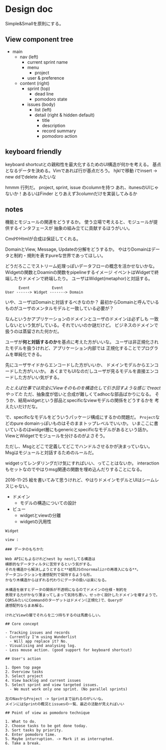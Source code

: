 # Design doc

Simple&Smallを原則にする。

## View component tree

* main
  * nav (left)
    * current sprint name
    * menu
      * project
    * user & preference
  * content (right)
    * sprint (top)
      * dead line
      * pomodoro state
    * issues  (body)
      * list (left)
      * detail (right & hidden default)
        * title
        * description
        * record summary
        * pomodoro action

## keyboard friendly

keyboard shortcutとの親和性を最大化するためのUI構造が何かを考える。
基点となるデータを決める。Vimであれば行が基点だろう。
hjklで移動
iでinsert -> new
ddでdelete
みたいな

hmmm 行列だ。
project, sprint, issue のcolumnを持つ
あれ、itunesのUIじゃないか！あるいはFinder
とりあえず3columnだけを実装してみるか


## notes

機能とモジュールの関連をどうするか。
使う立場で考えると、モジュールが提供するインタフェースが
抽象の組み立てに貢献するほうがいい。

CmdやHtmlが合成は保証してくれる。

DomainとView, Message, Updateの分解をどうするか。
やはりDomainはデータと制約・規則を表すpureな世界であってほしい。

どうだろここでストリーム処理っぽいデータフローの概念を活かせないかな。
Widgetの関数とDoaminの関数をpipelineするイメージ
イベントはWidgetで終端したりドメインで終端したり。
ユーザはWidget(metaphor)と対話する。

```
      Event          Event
User ------> Widget -------> Domain
```

いや、ユーザはDomainと対話するべきなのか？
最初からDomainと呼んでいるものがユーザのメンタルモデルと一致している必要が？

なんというかアプリケーションのドメインとユーザのドメインは必ずしも
一致しないという気がしている。それでいいのか謎だけど。
ビジネスのドメインで扱うのは蒸留された何かだ。

ユーザが**何と対話するのか**を基点に考えた方がいいな。
ユーザは非正規化されたモデルを扱うけれど、アプリケーション内部では
正規化することでプログラムを単純化できる。

先にユーザサイドからエンコードした方がいいか、
ドメインモデルからエンコードした方がいいか。
あくまでもUIなのだしユーザが見るモデルを直接エンコードした方がいい気がする。

*たとえば仕事では完全にViewそのものを構造化して引き回すような感じでreactやってた*
ただ、抽象度が低いと合成が難しくてadhocな部品ばかりになる。
そうか、結局widgetという部品とspecificなviewモデルの関係をどうするかを
考えたいだけだな。

で、specificなモデルをどういうパッケージ構成にするかの問題だ。
`Project`などのpure domainっぽいものはそのままトップレベルでいいか。
いまここに書いているのはwidget層にもgenericとspecificなモデルがあるという話か。
ViewとWidgetでモジュールを分けるのがよさそう。

ただし、Msgとどこで定義してどこでハンドルさせるかが決まっていない。
Msgはモジュールと対話するためのルールだ。

widgetってレンダリングだけ気にすればいい、ってことはないか。
interactionもセットなのでやはりmsg関連の関数を埋め込んだりすることになる。

2016-11-25
絵を書いてみて思うけれど、やはりドメインモデルとUIはシームレスじゃない。

- ドメイン
  - モデルの構造についての設計
- ビュー
  - widgetとviewの分離
  - widgetの汎用性

```
Widget

view : 

### データのもちかた

Web APIにもよるけれどnest by nestしてる構造は
横断的なデータフィルタに苦労するという気がする。
それを構造から解決しようとすると**結局JSのnornmalizrの再導入になる**。
データコレクションを連想配列で保持するような形。
かなり木構造からはずれる代わりにデータの扱いは楽になる。

木構造を崩すとデータの関係が不透明になるのでドメインの仕様・制約を
表現する力がかなり薄まってしまって気持ち悪い。せっかく設計したドメインを壊すようで。
CQRSみたいにCommandのターゲットはドメイン(正規化)で、Queryが
連想配列ならまあ解る。

けれどViewの層でそれらを二つ持ちするのは馬鹿らしい。

## Core concept

- Tracking issues and records
- Currently I'm using Wunderlist
  - Will app replace it? No.
- Visualising and analysing log.
- Less mouse action. (good support for keyboard shortcut)

## User's action

1. Open top page
2. Overview tasks
3. Select project
4. View backlog and current issues
5. Select sprint and view targeted issues.
  - We must work only one sprint. (No parallel sprints)

左のNavからProject -> Sprintまで辿れるのがいいな。
メインにはSprintの概況とissuesの一覧、最近の活動が見えればいい

## Point of view as pomodoro technique 

1. What to do.
2. Choose tasks to be got done today.
3. Sort tasks by priority.
4. Enter pomodoro time.
5. Maybe inturruption. -> Mark it as interrupted.
6. Take a break.
